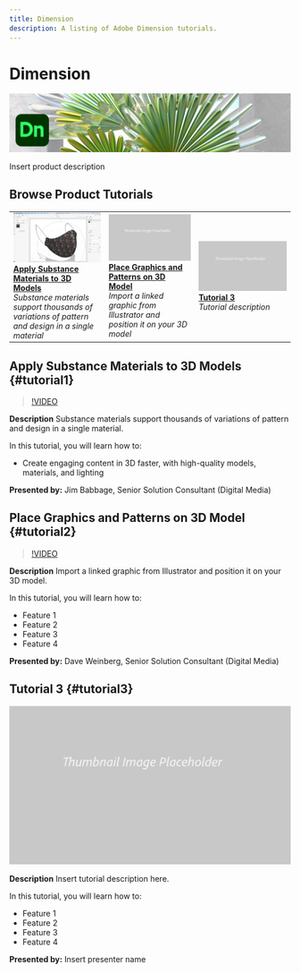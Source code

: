 ```yaml
---
title: Dimension
description: A listing of Adobe Dimension tutorials.
---
```


# Dimension

![Tutorial Hero Image](../assets/Dimenio.jpg)

Insert product description

## Browse Product Tutorials

<table>
<tr>
 <td>
   <a href="dimension.md#tutorial1">
      <img alt="Apply Substance Materials to 3D Models" src="../assets/dimension_substanceAndGraphics_babbage_thumbnail.jpg" />
   </a>
    <div>
   <a href="dimension.md#tutorial1"><strong>Apply Substance Materials to 3D Models</strong></a>
    </div>
    <em>Substance materials support thousands of variations of pattern and design in a single material</em>
    <br>
  </td>
  <td>
    <a href="dimension.md#tutorial2">
        <img alt="Place Graphics and Patterns  on 3D Model" src="../assets/table_placeholder.png" />
    </a>
    <div>
    <a href="dimension.md#tutorial2"><strong>Place Graphics and Patterns on 3D Model</strong></a>
    </div>
    <em>Import a linked graphic from Illustrator and position it on your 3D model</em>
    <br>
  </td>
  <td>
    <a href="dimension.md#tutorial3">
        <img alt="Tutorial 3" src="../assets/table_placeholder.png" />
    </a>
    <div>
    <a href="dimension.md#tutorial3"><strong>Tutorial 3</strong></a>
    </div>
    <em>Tutorial description</em>
  </td>
</tr>
</table>

## Apply Substance Materials to 3D Models {#tutorial1}

>[!VIDEO](https://video.tv.adobe.com/v/326944?hidetitle=true)

**Description**
Substance materials support thousands of variations of pattern and design in a single material.

In this tutorial, you will learn how to:
* Create engaging content in 3D faster, with high-quality models, materials, and lighting

**Presented by:**
Jim Babbage, Senior Solution Consultant (Digital Media)

## Place Graphics and Patterns on 3D Model {#tutorial2}

>[!VIDEO](https://video.tv.adobe.com/v/326945?hidetitle=true)

**Description**
Import a linked graphic from Illustrator and position it on your 3D model. 

In this tutorial, you will learn how to:
* Feature 1
* Feature 2
* Feature 3
* Feature 4

**Presented by:**
Dave Weinberg, Senior Solution Consultant (Digital Media)

## Tutorial 3 {#tutorial3}

![Video Hero Placeholder Image](../assets/table_placeholder.png)

**Description**
Insert tutorial description here.

In this tutorial, you will learn how to:
* Feature 1
* Feature 2
* Feature 3
* Feature 4

**Presented by:**
Insert presenter name